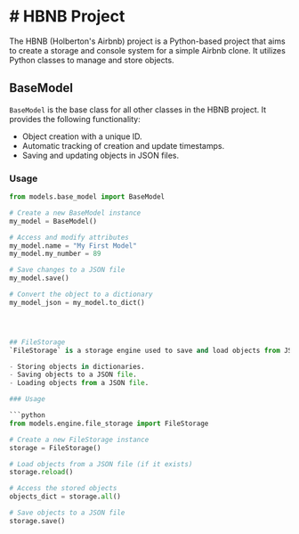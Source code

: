 # # HBNB Project

The HBNB (Holberton's Airbnb) project is a Python-based project that aims to create a storage and console system for a simple Airbnb clone. It utilizes Python classes to manage and store objects.

## BaseModel

`BaseModel` is the base class for all other classes in the HBNB project. It provides the following functionality:

- Object creation with a unique ID.
- Automatic tracking of creation and update timestamps.
- Saving and updating objects in JSON files.

### Usage

```python
from models.base_model import BaseModel

# Create a new BaseModel instance
my_model = BaseModel()

# Access and modify attributes
my_model.name = "My First Model"
my_model.my_number = 89

# Save changes to a JSON file
my_model.save()

# Convert the object to a dictionary
my_model_json = my_model.to_dict()




## FileStorage
`FileStorage` is a storage engine used to save and load objects from JSON files. It offers the following features:

- Storing objects in dictionaries.
- Saving objects to a JSON file.
- Loading objects from a JSON file. 

### Usage

```python
from models.engine.file_storage import FileStorage

# Create a new FileStorage instance
storage = FileStorage()

# Load objects from a JSON file (if it exists)
storage.reload()

# Access the stored objects
objects_dict = storage.all()

# Save objects to a JSON file
storage.save()
